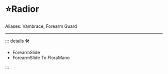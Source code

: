 # ⭐<labor>Radior</labor>

Aliases: Vambrace, Forearm Guard

---

<!-- =================================================== -->
<!-- =================================================== -->
<!-- =================================================== -->
<!-- =================================================== -->
<!-- =================================================== -->
::: details 🛠

- ForearmSlide
- ForearmSlide To FloraMano

:::
